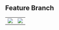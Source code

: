 Feature Branch
--------------

<table>
<tr>
<td width="50%">
<img src="http://nvie.com/img/2009/12/fb.png"></img>
</td>
<td width="50%">
<img src="http://nvie.com/img/2010/01/merge-without-ff.png"></img>
</td>
</tr>
</table>
